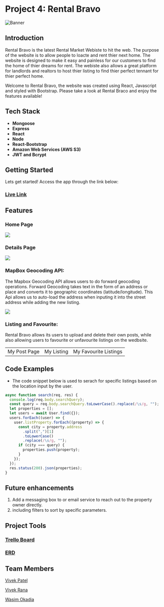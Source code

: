 # Project 4: Rental Bravo
![Banner](https://i.imgur.com/W5LoUou.png)
<br>

## Introduction

Rental Bravo is the latest Rental Market Webiste to hit the web. The purpose of the website is to allow people to loacte and rent thier next home. The website is designed to make it easy and painless for our customers to find the home of thier dreams for rent. The webiste also allows a great platform for landlords and realtors to host thier listing to find thier perfect tennant for thier perfect home.

Welcome to Rental Bravo, the website was created using React, Javascript and styled with Bootstrap. 
Please take a look at Rental Braco and enjoy the features available!
<br>

## Tech Stack

- <b>Mongoose</b>
- <b>Express</b>
- <b>React</b>
- <b>Node</b>
- <b>React-Bootstrap</b>
- <b>Amazon Web Services (AWS S3)</b>
- <b>JWT and Bcrypt</b>

## Getting Started

Lets get started!
Access the app through the link below:
### [Live Link](https://rental-bravo.herokuapp.com/)

## Features

### Home Page
<img src='https://i.imgur.com/SAkC3vA.png'>

### Details Page
<img src='https://i.imgur.com/Pfx0DEE.png'>

### MapBox Geocoding API:

The Mapbox Geocoding API allows users to do forward geocoding operations. Forward Geocoding takes text in the form of an address or place and converts it to geographic coordinates (latitude/longitude). This Api allows us to auto-load the address when inputing it into the street address while adding the new listing.

<img src='https://i.imgur.com/ViIAAaW.png'>

### Listing and Favourite:
Rental Bravo allows its users to upload and delete their own posts, while also allowing users to favourite or unfavourite listings on the wedbsite.
<table>
  <tr>
    <td>My Post Page</td>
    <td>My Listing</td>
    <td>My Favourite Listings</td>
  </tr>
 </table>


## Code Examples


- The code snippet below is used to serach for specific listings based on the location input by the user. 

```javascript
async function search(req, res) {
  console.log(req.body.searchQuery);
  const query = req.body.searchQuery.toLowerCase().replace(/\s/g, "");
  let properties = [];
  let users = await User.find({});
  users.forEach((user) => {
    user.listProperty.forEach((property) => {
      const city = property.address
        .split(",")[1]
        .toLowerCase()
        .replace(/\s/g, "");
      if (city === query) {
        properties.push(property);
      }
    });
  });
  res.status(200).json(properties);
}
```

## Future enhancements

1. Add a messaging box to or email service to reach out to the property owner directly.
2. including filters to sort by specific parameters.

## Project Tools

### [Trello Board](https://trello.com/b/ToyzjjIN/rental-bravo)
### [ERD](https://lucid.app/lucidchart/bc5e2012-3ac7-43dc-b379-d251b8f4d81a/edit?invitationId=inv_79189c3b-26d9-4648-ab77-4fdf7faad281&referringApp=slack&page=0_0#)

## Team Members

[Vivek Patel](https://github.com/vivek1999patel)

[Vivek Rana](https://github.com/vivekrana0)

[Wasim Okadia](https://github.com/Wasimoak)

